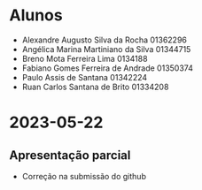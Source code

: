 # Alunos

* Alexandre Augusto Silva da Rocha    01362296
* Angélica Marina Martiniano da Silva    01344715
* Breno Mota Ferreira Lima    0134188
* Fabiano Gomes Ferreira de Andrade    01350374
* Paulo Assis de Santana    01342224
* Ruan Carlos Santana de Brito    01334208

# 2023-05-22

## Apresentação parcial

* Correção na submissão do github
